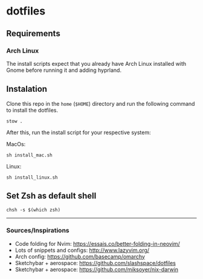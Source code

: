 # dotfiles

## Requirements

### Arch Linux

The install scripts expect that you already have Arch Linux installed with Gnome before running it and adding hyprland.

## Instalation

Clone this repo in the `home` (`$HOME`) directory and run the following command to install the dotfiles.

```shell
stow .
```

After this, run the install script for your respective system:

MacOs:

```shell
sh install_mac.sh
```

Linux:

```shell
sh install_linux.sh
```

## Set Zsh as default shell

```shell
chsh -s $(which zsh)
```

---

### Sources/Inspirations

- Code folding for Nvim: https://essais.co/better-folding-in-neovim/
- Lots of snippets and configs: http://www.lazyvim.org/
- Arch config: https://github.com/basecamp/omarchy
- Sketchybar + aerospace: https://github.com/slashspace/dotfiles
- Sketchybar + aerospace: https://github.com/miksoyer/nix-darwin
